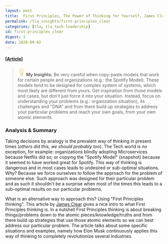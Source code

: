 ```yaml
---
layout: post
title:  First Principles, The Power of Thinking for Yourself, James Clear
permalink: /tla_insights/first-principles_clear
categories: [tla, tla_tech-leadership]
id: first-principles_clear 
digest: 1
date: 2020-09-02
---
```


#### [[Article](https://jamesclear.com/first-principles)]

> ![light](/assets/light-bulb.png) **My Insights:** Be very careful when copy-paste models that work for certain people and organizations (e.g.: the Spotify Model). These models tend to be designed for complex system of systems, which most likely are different from yours. Get inspiration from those models and cases, but don't just force it into your situation. Instead, focus on understanding your problems (e.g.: organization situation), its challenges and "DNA" and from there build up strategies to address your particular problems and reach your own goals, from your own atomic elements.

### Analysis & Summary

Taking decisions by analogy is the prevalent way of thinking in present times (*others did this, we should probably too*). The Tech world is no exception, for example: organizations blindly adopting Microservices because Netflix did so; or copying the "Spotify Model" (snapshot) because it seemed to have worked great for Spotify. This way of thinking is dangerous and in most cases leads to undesired or sub-optimal situations. Why? Because we force ourselves to follow the approach for the problem of someone else. Such approach was designed for their particular problem and as such it shouldn't be a surprise when most of the times this leads to a sub-optimal results on our particular problems.

What is an alternative way to approach this? Using "First Principles thinking". This article by [James Clear](https://twitter.com/JamesClear) gives a nice intro to what First Principles thinking is. In a nutshell First Principles thinking is about breaking things/problems down to the atomic pieces/knowledge/truths and from there build up strategies that use those atomic elements so we can best address our particular problem. The article talks about some specific situations and examples, namely how Elon Musk continuously applies this way of thinking to completely revolutionize several industries.
